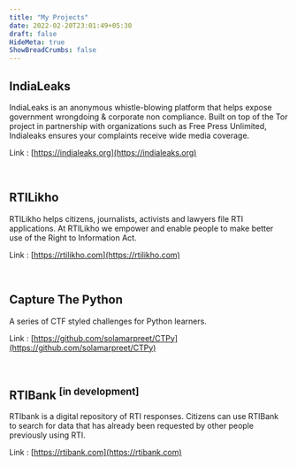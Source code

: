 ```yaml
---
title: "My Projects"
date: 2022-02-20T23:01:49+05:30
draft: false
HideMeta: true
ShowBreadCrumbs: false
---
```

## IndiaLeaks

<p>IndiaLeaks is an anonymous whistle-blowing platform that helps expose government wrongdoing & corporate non compliance. Built on top of the Tor project in partnership with organizations such as Free Press Unlimited, Indialeaks ensures your complaints receive wide media coverage.</p>

Link : [https://indialeaks.org](https://indialeaks.org)

<br />

## RTILikho

<p>RTILikho helps citizens, journalists, activists and lawyers file RTI applications. At RTILikho we empower and enable people to make better use of the Right to Information Act.</p>

Link : [https://rtilikho.com](https://rtilikho.com)

<br />

## Capture The Python

<p>A series of CTF styled challenges for Python learners.</p>

Link : [https://github.com/solamarpreet/CTPy](https://github.com/solamarpreet/CTPy)

<br />

## RTIBank <sup>[in development]</sup>

<p>RTIbank is a digital repository of RTI responses. Citizens can use RTIBank to search for data that has already been requested by other people previously using RTI.</p>

Link : [https://rtibank.com](https://rtibank.com)